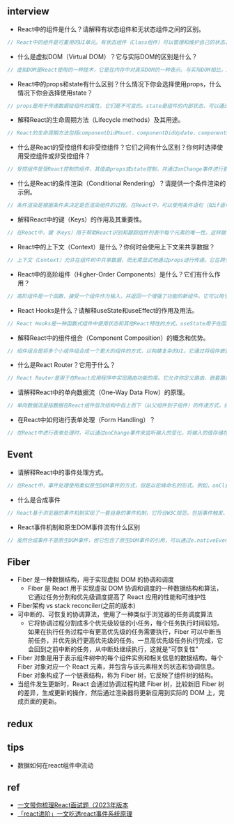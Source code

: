 ## interview
+ React中的组件是什么？请解释有状态组件和无状态组件之间的区别。
```js
// React中的组件是可重用的UI单元。有状态组件（Class组件）可以管理和维护自己的状态，可以通过this.state来访问和更新状态。无状态组件（函数组件）没有内部状态，仅依赖传入的props进行渲染。
```

+ 什么是虚拟DOM（Virtual DOM）？它与实际DOM的区别是什么？
```js
// 虚拟DOM是React使用的一种技术，它是在内存中对真实DOM的一种表示。与实际DOM相比，虚拟DOM具有更快的操作速度和性能优化的能力。
```
+ React中的props和state有什么区别？什么情况下你会选择使用props，什么情况下你会选择使用state？
```js
// props是用于传递数据给组件的属性，它们是不可变的。state是组件的内部状态，可以通过this.setState来更新。通常，当数据需要从父组件传递给子组件时，使用props；当数据需要在组件内部进行管理和更新时，使用state。
```

+ 解释React的生命周期方法（Lifecycle methods）及其用途。
```js
// React的生命周期方法包括componentDidMount、componentDidUpdate、componentWillUnmount等，用于在组件的不同阶段执行相应的逻辑，例如在组件挂载后进行初始化操作、在更新后执行某些操作或在组件卸载前清理资源
```
+ 什么是React的受控组件和非受控组件？它们之间有什么区别？你何时选择使用受控组件或非受控组件？
```js
// 受控组件是受React控制的组件，其值由props或state控制，并通过onChange事件进行更新。非受控组件的值由DOM自身管理，通常使用ref来获取输入的值。受控组件适用于需要对数据进行精确控制的场景，非受控组件适用于简单的表单输入场景
```


+ 什么是React的条件渲染（Conditional Rendering）？请提供一个条件渲染的示例。
```js
// 条件渲染是根据条件来决定是否渲染组件的过程。在React中，可以使用条件语句（如if语句、三元表达式）或逻辑与（&&）运算符来进行条件渲染。
```
+ 解释React中的键（Keys）的作用及其重要性。
```js
// 在React中，键（Keys）用于帮助React识别和跟踪组件列表中每个元素的唯一性。这样做可以优化列表的更新性能，并确保正确地重新渲染元素。
```
+ React中的上下文（Context）是什么？你何时会使用上下文来共享数据？
```js
// 上下文（Context）允许在组件树中共享数据，而无需显式地通过props进行传递。它在跨多个层级的组件之间传递数据，可以避免逐层传递props的繁琐过程。
```
+ React中的高阶组件（Higher-Order Components）是什么？它们有什么作用？
```js
// 高阶组件是一个函数，接受一个组件作为输入，并返回一个增强了功能的新组件。它可以用于在多个组件之间共享逻辑或功能，实现代码的复用。
```
+ React Hooks是什么？请解释useState和useEffect的作用及用法。
```js
// React Hooks是一种函数式组件中使用状态和其他React特性的方式。useState用于在函数组件中使用状态，useEffect用于处理副作用操作，如订阅、数据获取等。
```
+ 解释React中的组件组合（Component Composition）的概念和优势。
```js
// 组件组合是将多个小组件组合成一个更大的组件的方式，以构建复杂的UI。它通过将组件嵌套和组合在一起，实现代码的可重用性和可维护性。
```

+ 什么是React Router？它用于什么？
```js
// React Router是用于在React应用程序中实现路由功能的库。它允许你定义路由、嵌套路由和路由参数，以实现单页面应用程序的导航和页面切换。
```
+ 请解释React中的单向数据流（One-Way Data Flow）的原理。
```js
// 单向数据流是指数据在React组件层次结构中自上而下（从父组件到子组件）的传递方式，保证了数据的可预测性和可控性。
```
+ 在React中如何进行表单处理（Form Handling）？
```js
// 在React中进行表单处理时，可以通过onChange事件来监听输入的变化，将输入的值存储在组件的state中，并在提交表单时进行处理。
```

## Event
+ 请解释React中的事件处理方式。
```js
// 在React中，事件处理使用类似原生DOM事件的方式，但是以驼峰命名的形式。例如，onClick、onChange等。可以将事件处理函数作为属性传递给组件，并在函数中执行相应的操作。
```
+ 什么是合成事件
```js
// React基于浏览器的事件机制实现了一套自身的事件机制，它符合W3C规范，包括事件触发、事件冒泡、事件捕获、事件合成和事件派发等
```

+ React事件机制和原生DOM事件流有什么区别
```js
// 虽然合成事件不是原生DOM事件，但它包含了原生DOM事件的引用，可以通过e.nativeEvent访问
```

## Fiber
+ Fiber 是一种数据结构，用于实现虚拟 DOM 的协调和调度
    + Fiber 是 React 用于实现虚拟 DOM 协调和调度的一种数据结构和算法，它通过任务分割和优先级调度提高了 React 应用的性能和可维护性
+ Fiber架构 vs stack reconciler(之前的版本)
+ 可中断的、可恢复的协调算法，使用了一种类似于浏览器的任务调度算法
    + 它将协调过程分割成多个优先级较低的小任务，每个任务执行时间较短。如果在执行任务过程中有更高优先级的任务需要执行，Fiber 可以中断当前任务，并优先执行更高优先级的任务。一旦高优先级任务执行完成，它会回到之前中断的任务，从中断处继续执行，这就是"可恢复性"
+ Fiber 对象是用于表示组件树中的每个组件实例和相关信息的数据结构。每个 Fiber 对象对应一个 React 元素，并包含与该元素相关的状态和协调信息。Fiber 对象构成了一个链表结构，称为 Fiber 树，它反映了组件树的结构。
+ 当组件发生更新时，React 会通过协调过程构建 Fiber 树，比较新旧 Fiber 树的差异，生成更新的操作，然后通过渲染器将更新应用到实际的 DOM 上，完成页面的更新。

## redux

## tips
+ 数据如何在react组件中流动

## ref
+ [一文带你梳理React面试题（2023年版本](https://juejin.cn/post/7182382408807743548)
+ [「react进阶」一文吃透react事件系统原理](https://juejin.cn/post/6955636911214067720)